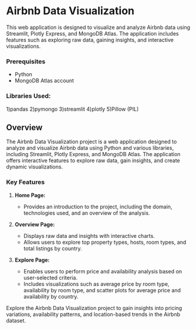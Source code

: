 # Airbnb Data Visualization

This web application is designed to visualize and analyze Airbnb data using Streamlit, Plotly Express, and MongoDB Atlas. The application includes features such as exploring raw data, gaining insights, and interactive visualizations.

### Prerequisites

- Python 
- MongoDB Atlas account

### Libraries Used:
1)pandas
2)pymongo
3)streamlit
4)plotly
5)Pillow (PIL)

## Overview

The Airbnb Data Visualization project is a web application designed to analyze and visualize Airbnb data using Python and various libraries, including Streamlit, Plotly Express, and MongoDB Atlas. The application offers interactive features to explore raw data, gain insights, and create dynamic visualizations.

### Key Features

1. **Home Page:**
   - Provides an introduction to the project, including the domain, technologies used, and an overview of the analysis.

2. **Overview Page:**
   - Displays raw data and insights with interactive charts.
   - Allows users to explore top property types, hosts, room types, and total listings by country.

3. **Explore Page:**
   - Enables users to perform price and availability analysis based on user-selected criteria.
   - Includes visualizations such as average price by room type, availability by room type, and scatter plots for average price and availability by country.

Explore the Airbnb Data Visualization project to gain insights into pricing variations, availability patterns, and location-based trends in the Airbnb dataset.

